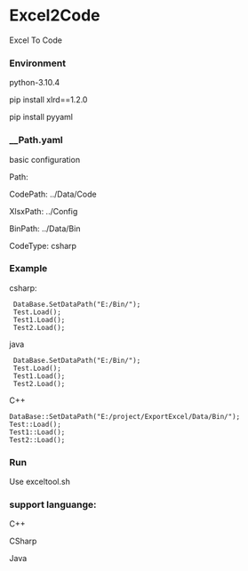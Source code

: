 # Excel2Code
Excel To  Code

### Environment
python-3.10.4

pip install xlrd==1.2.0

pip install pyyaml


### __Path.yaml    
basic configuration

Path:

  CodePath: ../Data/Code
  
  XlsxPath: ../Config
  
  BinPath: ../Data/Bin
  
  CodeType: csharp   

### Example
csharp:
```
 DataBase.SetDataPath("E:/Bin/");
 Test.Load();
 Test1.Load();
 Test2.Load();
```
java
```
 DataBase.SetDataPath("E:/Bin/");
 Test.Load();
 Test1.Load();
 Test2.Load();
```

C++
```
DataBase::SetDataPath("E:/project/ExportExcel/Data/Bin/");
Test::Load();
Test1::Load();
Test2::Load();
```
### Run

Use exceltool.sh


### support languange:
C++

CSharp

Java
